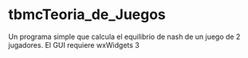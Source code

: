 # tbmcTeoria_de_Juegos
Un programa simple que calcula el equilibrio de nash de un juego de 2 jugadores.
El GUI requiere wxWidgets 3
